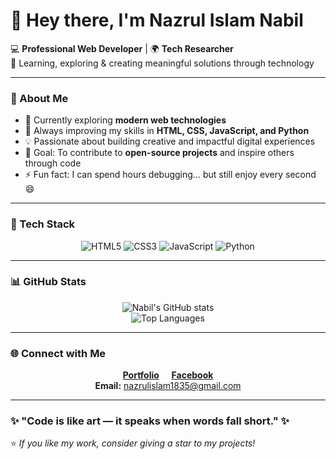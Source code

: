 # 👋 Hey there, I'm **Nazrul Islam Nabil**  

💻 **Professional Web Developer** | 🌍 **Tech Researcher**  
🚀 Learning, exploring & creating meaningful solutions through technology  

---

### 🧠 About Me
- 🔭 Currently exploring **modern web technologies**  
- 🌱 Always improving my skills in **HTML, CSS, JavaScript, and Python**  
- 💡 Passionate about building creative and impactful digital experiences  
- 🎯 Goal: To contribute to **open-source projects** and inspire others through code  
- ⚡ Fun fact: I can spend hours debugging… but still enjoy every second 😄  

---

### 🧰 Tech Stack
<div align="center">

![HTML5](https://img.shields.io/badge/HTML5-E34F26?style=for-the-badge&logo=html5&logoColor=white)
![CSS3](https://img.shields.io/badge/CSS3-1572B6?style=for-the-badge&logo=css3&logoColor=white)
![JavaScript](https://img.shields.io/badge/JavaScript-F7DF1E?style=for-the-badge&logo=javascript&logoColor=black)
![Python](https://img.shields.io/badge/Python-3776AB?style=for-the-badge&logo=python&logoColor=white)

</div>

---

### 📊 GitHub Stats
<div align="center">

![Nabil's GitHub stats](https://github-readme-stats.vercel.app/api?username=NazrulIslamNabil&show_icons=true&theme=radical)  
![Top Languages](https://github-readme-stats.vercel.app/api/top-langs/?username=NazrulIslamNabil&layout=compact&theme=radical)

</div>

---

### 🌐 Connect with Me
<div align="center">

[**Portfolio**](https://nabilinfo.rf.gd)&nbsp;&nbsp;&nbsp;&nbsp;&nbsp;[**Facebook**](https://www.facebook.com/nazrul1835/)  
**Email:** nazrulislam1835@gmail.com

</div>

---

### ✨ "Code is like art — it speaks when words fall short." ✨

⭐️ *If you like my work, consider giving a star to my projects!*
